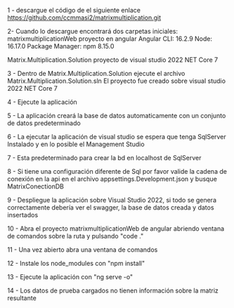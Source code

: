1 - 
descargue el código de el siguiente enlace
https://github.com/ccmmasi2/matrixmultiplication.git

2-
Cuando lo descargue encontrará dos carpetas iniciales:
matrixmultiplicationWeb
	proyecto en angular
	Angular CLI: 16.2.9
	Node: 16.17.0
	Package Manager: npm 8.15.0
	
Matrix.Multiplication.Solution
	proyecto de visual studio 2022
	NET Core 7

3 - 
Dentro de Matrix.Multiplication.Solution ejecute el archivo Matrix.Multiplication.Solution.sln 
El proyecto fue creado sobre visual studio 2022
NET Core 7

4 - 
Ejecute la aplicación

5 - 
La aplicación creará la base de datos automaticamente con un conjunto de datos predeterminado

6 - 
La ejecutar la aplicación de visual studio se espera que tenga SqlServer Instalado y en lo posible el Management Studio

7 -
Esta predeterminado para crear la bd en localhost de SqlServer 

8 - 
Si tiene una configuración diferente de Sql por favor valide la cadena de conexión en la api en el archivo appsettings.Development.json y busque MatrixConectionDB

9 - 
Despliegue la aplicación sobre Visual Studio 2022, si todo se genera correctamente debería ver el swagger, la base de datos creada y datos insertados

10 - 
Abra el proyecto matrixmultiplicationWeb de angular abriendo ventana de comandos sobre la ruta y pulsando "code ."


11 - 
Una vez abierto abra una ventana de comandos

12 -
Instale los node_modules con "npm install"

13 -
Ejecute la aplicación con "ng serve -o"

14 - 
Los datos de prueba cargados no tienen información sobre la matriz resultante
